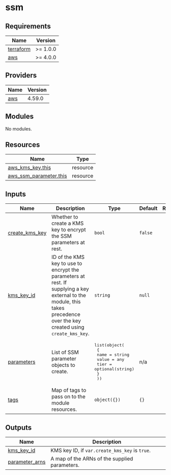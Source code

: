 # ssm

<!-- BEGINNING OF PRE-COMMIT-TERRAFORM DOCS HOOK -->
## Requirements

| Name | Version |
|------|---------|
| <a name="requirement_terraform"></a> [terraform](#requirement\_terraform) | >= 1.0.0 |
| <a name="requirement_aws"></a> [aws](#requirement\_aws) | >= 4.0.0 |

## Providers

| Name | Version |
|------|---------|
| <a name="provider_aws"></a> [aws](#provider\_aws) | 4.59.0 |

## Modules

No modules.

## Resources

| Name | Type |
|------|------|
| [aws_kms_key.this](https://registry.terraform.io/providers/hashicorp/aws/latest/docs/resources/kms_key) | resource |
| [aws_ssm_parameter.this](https://registry.terraform.io/providers/hashicorp/aws/latest/docs/resources/ssm_parameter) | resource |

## Inputs

| Name | Description | Type | Default | Required |
|------|-------------|------|---------|:--------:|
| <a name="input_create_kms_key"></a> [create\_kms\_key](#input\_create\_kms\_key) | Whether to create a KMS key to encrypt the SSM parameters at rest. | `bool` | `false` | no |
| <a name="input_kms_key_id"></a> [kms\_key\_id](#input\_kms\_key\_id) | ID of the KMS key to use to encrypt the parameters at rest. If supplying a key external to the module, this takes precedence over the key created using `create_kms_key`. | `string` | `null` | no |
| <a name="input_parameters"></a> [parameters](#input\_parameters) | List of SSM parameter objects to create. | <pre>list(object(<br>    {<br>      name  = string<br>      value = any<br>      tier  = optional(string)<br>    }<br>  ))</pre> | n/a | yes |
| <a name="input_tags"></a> [tags](#input\_tags) | Map of tags to pass on to the module resources. | `object({})` | `{}` | no |

## Outputs

| Name | Description |
|------|-------------|
| <a name="output_kms_key_id"></a> [kms\_key\_id](#output\_kms\_key\_id) | KMS key ID, if `var.create_kms_key` is `true`. |
| <a name="output_parameter_arns"></a> [parameter\_arns](#output\_parameter\_arns) | A map of the ARNs of the supplied parameters. |
<!-- END OF PRE-COMMIT-TERRAFORM DOCS HOOK -->
